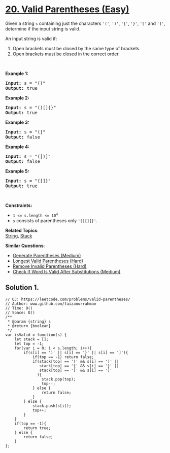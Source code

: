# [20. Valid Parentheses (Easy)](https://leetcode.com/problems/valid-parentheses/)

<p>Given a string <code>s</code> containing just the characters <code>'('</code>, <code>')'</code>, <code>'{'</code>, <code>'}'</code>, <code>'['</code> and <code>']'</code>, determine if the input string is valid.</p>

<p>An input string is valid if:</p>

<ol>
	<li>Open brackets must be closed by the same type of brackets.</li>
	<li>Open brackets must be closed in the correct order.</li>
</ol>

<p>&nbsp;</p>
<p><strong>Example 1:</strong></p>

<pre><strong>Input:</strong> s = "()"
<strong>Output:</strong> true
</pre>

<p><strong>Example 2:</strong></p>

<pre><strong>Input:</strong> s = "()[]{}"
<strong>Output:</strong> true
</pre>

<p><strong>Example 3:</strong></p>

<pre><strong>Input:</strong> s = "(]"
<strong>Output:</strong> false
</pre>

<p><strong>Example 4:</strong></p>

<pre><strong>Input:</strong> s = "([)]"
<strong>Output:</strong> false
</pre>

<p><strong>Example 5:</strong></p>

<pre><strong>Input:</strong> s = "{[]}"
<strong>Output:</strong> true
</pre>

<p>&nbsp;</p>
<p><strong>Constraints:</strong></p>

<ul>
	<li><code>1 &lt;= s.length &lt;= 10<sup>4</sup></code></li>
	<li><code>s</code> consists of parentheses only <code>'()[]{}'</code>.</li>
</ul>


**Related Topics**:  
[String](https://leetcode.com/tag/string/), [Stack](https://leetcode.com/tag/stack/)

**Similar Questions**:
* [Generate Parentheses (Medium)](https://leetcode.com/problems/generate-parentheses/)
* [Longest Valid Parentheses (Hard)](https://leetcode.com/problems/longest-valid-parentheses/)
* [Remove Invalid Parentheses (Hard)](https://leetcode.com/problems/remove-invalid-parentheses/)
* [Check If Word Is Valid After Substitutions (Medium)](https://leetcode.com/problems/check-if-word-is-valid-after-substitutions/)

## Solution 1.

```
// OJ: https://leetcode.com/problems/valid-parentheses/
// Author: www.github.com/faizanurrahman
// Time: O()
// Space: O()
/**
 * @param {string} s
 * @return {boolean}
 */
var isValid = function(s) {
    let stack = [];
    let top = -1;
    for(var i = 0; i < s.length; i++){
        if(s[i] == ')' || s[i] == '}' || s[i] == ']'){
            if(top == -1) return false;
            if(stack[top] == '(' && s[i] == ')' || 
               stack[top] == '{' && s[i] == '}' ||
               stack[top] == '[' && s[i] == ']'
              ){
                stack.pop(top);
                top--;
            } else {
                return false;
            }
        } else {
            stack.push(s[i]);
            top++;
        }
    }
    if(top == -1){
        return true;
    } else {
        return false;
    }
};

```